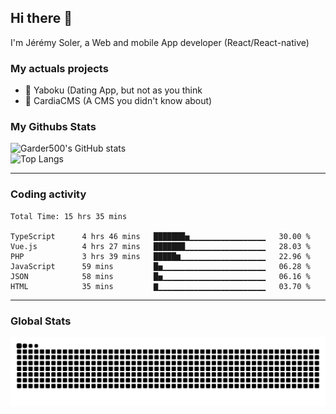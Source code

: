## Hi there 👋

I'm Jérémy Soler, a Web and mobile App developer (React/React-native)


### My actuals projects 
- 🔭 Yaboku (Dating App, but not as you think
- 🌱 CardiaCMS (A CMS you didn't know about)

### My Githubs Stats

<!--- ![Garder 500 stats](https://github-readme-stats.vercel.app/api?username=garder500&show_icons=true&theme=Gradient) -->
![Garder500's GitHub stats](https://github-readme-stats.vercel.app/api?username=garder500&show_icons=true&theme=material-palenight&include_all_commits=true&custom_title=My%20Github%20Stats)
<br/>
![Top Langs](https://github-readme-stats.vercel.app/api/top-langs/?username=garder500&theme=material-palenight&layout=compact)

---
### Coding activity

<!--START_SECTION:waka-->

```text
Total Time: 15 hrs 35 mins

TypeScript      4 hrs 46 mins   ███████▅▁▁▁▁▁▁▁▁▁▁▁▁▁▁▁▁▁   30.00 %
Vue.js          4 hrs 27 mins   ███████▁▁▁▁▁▁▁▁▁▁▁▁▁▁▁▁▁▁   28.03 %
PHP             3 hrs 39 mins   █████▆▁▁▁▁▁▁▁▁▁▁▁▁▁▁▁▁▁▁▁   22.96 %
JavaScript      59 mins         █▅▁▁▁▁▁▁▁▁▁▁▁▁▁▁▁▁▁▁▁▁▁▁▁   06.28 %
JSON            58 mins         █▅▁▁▁▁▁▁▁▁▁▁▁▁▁▁▁▁▁▁▁▁▁▁▁   06.16 %
HTML            35 mins         ▇▁▁▁▁▁▁▁▁▁▁▁▁▁▁▁▁▁▁▁▁▁▁▁▁   03.70 %
```

<!--END_SECTION:waka-->

---

### Global Stats 

![Snake.svg](https://github.com/garder500/garder500/blob/output/github-contribution-grid-snake.svg)
